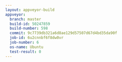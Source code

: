 ```yaml
---
layout: appveyor-build
appveyor:
  branch: master
  build-id: 50247859
  build-number: 598
  commit: 9c7739db321a6d8ae129d57507d67d4bd35da90f
  job-id: 6u2cnnbf6f8dw0vr
  job-number: 6
  os-name: Ubuntu
  test-result: 0
---
```

